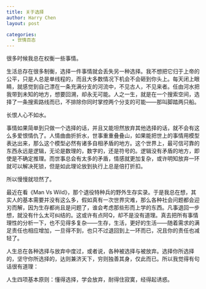 ```yaml
---
title: 关于选择
author: Harry Chen
layout: post

categories:
  - 世情百态
---
```


  很多时候我总在权衡一些事情。

  生活总存在很多制衡，选择一件事情就会丢失另一种选择。我不想把它归于上帝的公平，只是人总是单线程的，而且大多数情况下机会不会砸到你头上。每天闭上眼睛，就感觉到自己漂在一条充满分支的河流中，不见古人，不见来者。任由河水把我带到未知的地方，想要回溯，却永无可能。人之一生，就是在一个搜索空间，选择了一条搜索路线而已，不排除你同时掌控两个分支的可能——那叫脚踏两只船。

  长恨人心不如水。

  事情如果简单到只做一个选择的话，并且又能坦然放弃其他选择的话，就不会有这么多爱恨情仇了。人情曲曲折折水，世事重重叠叠山，如果能把世上的事情用模型表达出来，那么这个模型必然有诸多自相矛盾的地方。这个世界上，最可信可靠的东西永远是逻辑，无论是数理的，数字的，还是符号的。逻辑没有矛盾的地方，即使是不确定推理。而世事总会有太多的矛盾，情感就更加复杂，或许明知放弃一环就可以解决死锁，但是如此理论放到执行上总是倍打折扣。

  所以慢慢就坦然了。

  最近在看《Man Vs Wild》，那个退役特种兵的野外生存实录。于是我总在想，其实人的基本需要并没有这么多，假如真有一次世界灾难，那么各种社会问题都会迎刃而解，因为生存都尚且是问题了，谁会考虑那些形而上学的东西。凡事退回一步想，就没有什么太可纠结的。这或许有点阿Q，却不是没有道理。真去把所有事情理性的分析一下，也不见得多复杂——生存，生活，更好的生活——随着需求的满足责任也相应增加，一旦得不到，也只不过退回到上一环而已，况且你的责任也减轻了。

  人生总在各种选择与放弃中度过，或者说，各种被选择与被放弃。选择你所选择的，坚守你所选择的，达则兼济天下，穷则独善其身，仅此而已。所以我觉得有句话很有道理：

  人生四项基本原则：懂得选择，学会放弃，耐得住寂寞，经得起诱惑。
